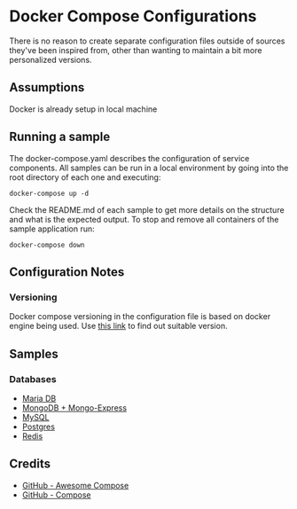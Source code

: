 # Docker Compose Configurations

There is no reason to create separate configuration files outside of sources they've been inspired from, other than wanting to maintain a bit more personalized versions.

## Assumptions

Docker is already setup in local machine

## Running a sample

The docker-compose.yaml describes the configuration of service components. All samples can be run in a local environment by going into the root directory of each one and executing:

```shell script
docker-compose up -d
```

Check the README.md of each sample to get more details on the structure and what is the expected output. To stop and remove all containers of the sample application run:

```shell script
docker-compose down
```

## Configuration Notes

### Versioning

Docker compose versioning in the configuration file is based on docker engine being used. Use [this link](https://docs.docker.com/compose/compose-file/compose-versioning/) to find out suitable version.

## Samples

### Databases

- [Maria DB](./docker-compose-mariadb.yml)
- [MongoDB + Mongo-Express](./docker-compose-mongodb.yml)
- [MySQL](./docker-compose-mysql.yml)
- [Postgres](./docker-compose-postgres.yml)
- [Redis](./docker-compose-redis.yml)

## Credits

- [GitHub - Awesome Compose](https://github.com/docker/awesome-compose)
- [GitHub - Compose](https://github.com/docker/compose)
